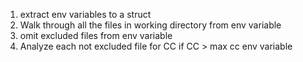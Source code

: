 1. extract env variables to a struct
2. Walk through all the files in working directory from env variable
3. omit excluded files from env variable
4. Analyze each not excluded file for CC if CC > max cc env variable